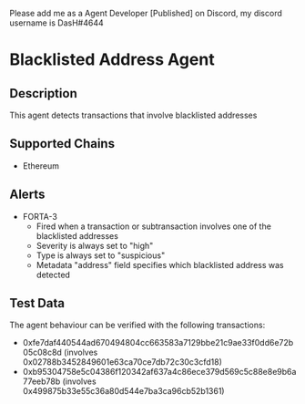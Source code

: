 Please add me as a Agent Developer [Published] on Discord, my discord username is DasH#4644
# Blacklisted Address Agent

## Description

This agent detects transactions that involve blacklisted addresses

## Supported Chains

- Ethereum

## Alerts

- FORTA-3
  - Fired when a transaction or subtransaction involves one of the blacklisted addresses
  - Severity is always set to "high"
  - Type is always set to "suspicious"
  - Metadata "address" field specifies which blacklisted address was detected

## Test Data

The agent behaviour can be verified with the following transactions:

- 0xfe7daf440544ad670494804cc663583a7129bbe21c9ae33f0dd6e72b05c08c8d (involves 0x02788b3452849601e63ca70ce7db72c30c3cfd18)
- 0xb95304758e5c04386f120342af637a4c86ece379d569c5c88e8e9b6a77eeb78b (involves 0x499875b33e55c36a80d544e7ba3ca96cb52b1361)